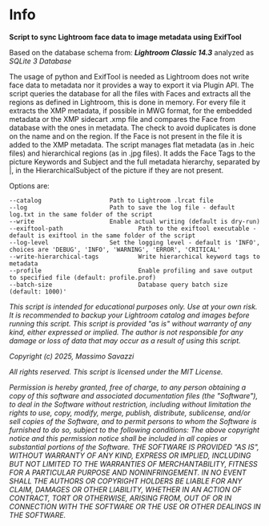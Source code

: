 # Info

  

**Script to sync Lightroom face data to image metadata using ExifTool**

  

Based on the database schema from: ***Lightroom Classic 14.3*** analyzed as *SQLite 3 Database*

  

The usage of python and ExifTool is needed as Lightroom does not write face data to metadata nor it provides a way to export it via Plugin API.
The script queries the database for all the files with Faces and extracts all the regions as defined in Lightroom, this is done in memory. 
For every file it extracts the XMP metadata, if possible in MWG format, for the embedded metadata or the XMP sidecart .xmp file and compares the Face from database with the ones in metadata. The check to avoid duplicates is done on the name and on the region. If the Face is not present in the file it is added to the XMP metadata. The script manages flat metadata (as in .heic files) and hierarchical regions (as in .jpg files).
It adds the Face Tags to the picture Keywords and Subject and the full metadata hierarchy, separated by |, in the HierarchicalSubject of the picture if they are not present.

  

Options are:

    --catalog		            Path to Lightroom .lrcat file
    --log			            Path to save the log file - default log.txt in the same folder of the script
    --write			            Enable actual writing (default is dry-run)
    --exiftool-path                     Path to the exiftool executable - default is exiftool in the same folder of the script
    --log-level		            Set the logging level - default is 'INFO', choices are 'DEBUG', 'INFO', 'WARNING', 'ERROR', 'CRITICAL'
    --write-hierarchical-tags           Write hierarchical keyword tags to metadata
    --profile                           Enable profiling and save output to specified file (default: profile.prof)
    --batch-size                        Database query batch size (default: 1000)'

  
*This script is intended for educational purposes only. Use at your own risk.*
*It is recommended to backup your Lightroom catalog and images before running this script.*
*This script is provided "as is" without warranty of any kind, either expressed or implied.*
*The author is not responsible for any damage or loss of data that may occur as a result of using this script.*
   
*Copyright (c) 2025, Massimo Savazzi* 
   
*All rights reserved.*
*This script is licensed under the MIT License.*
   
  
*Permission is hereby granted, free of charge, to any person obtaining a copy of this software and associated documentation files (the "Software"), to deal in the Software without restriction, including without limitation the rights to use, copy, modify, merge, publish, distribute, sublicense, and/or sell copies of the Software, and to permit persons to whom the Software is furnished to do so, subject to the following conditions: The above copyright notice and this permission notice shall be included in all copies or substantial portions of the Software.*
*THE SOFTWARE IS PROVIDED "AS IS", WITHOUT WARRANTY OF ANY KIND, EXPRESS OR IMPLIED, INCLUDING BUT NOT LIMITED TO THE WARRANTIES OF MERCHANTABILITY, FITNESS FOR A PARTICULAR PURPOSE AND NONINFRINGEMENT. IN NO EVENT SHALL THE AUTHORS OR COPYRIGHT HOLDERS BE LIABLE FOR ANY CLAIM, DAMAGES OR OTHER LIABILITY, WHETHER IN AN ACTION OF CONTRACT, TORT OR OTHERWISE, ARISING FROM, OUT OF OR IN CONNECTION WITH THE SOFTWARE OR THE USE OR OTHER DEALINGS IN THE SOFTWARE.* 
